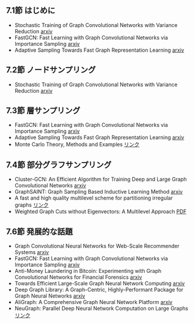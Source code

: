 ## 7.1節 はじめに
- Stochastic Training of Graph Convolutional Networks with Variance Reduction [arxiv](https://arxiv.org/abs/1710.10568)
- FastGCN: Fast Learning with Graph Convolutional Networks via Importance Sampling [arxiv](https://arxiv.org/abs/1801.10247)
- Adaptive Sampling Towards Fast Graph Representation Learning [arxiv](https://arxiv.org/abs/1809.05343)
## 7.2節 ノードサンプリング
- Stochastic Training of Graph Convolutional Networks with Variance Reduction [arxiv](https://arxiv.org/abs/1710.10568)
## 7.3節 層サンプリング
- FastGCN: Fast Learning with Graph Convolutional Networks via Importance Sampling [arxiv](https://arxiv.org/abs/1801.10247)
- Adaptive Sampling Towards Fast Graph Representation Learning [arxiv](https://arxiv.org/abs/1809.05343)
- Monte Carlo Theory, Methods and Examples [リンク](https://artowen.su.domains/mc/)
## 7.4節 部分グラフサンプリング
- Cluster-GCN: An Efficient Algorithm for Training Deep and Large Graph Convolutional Networks [arxiv](https://arxiv.org/abs/1905.07953)
- GraphSAINT: Graph Sampling Based Inductive Learning Method [arxiv](https://arxiv.org/abs/1907.04931)
- A fast and high quality multilevel scheme for partitioning irregular graphs [リンク](https://glaros.dtc.umn.edu/gkhome/node/107)
- Weighted Graph Cuts without Eigenvectors: A Multilevel Approach [PDF](https://www.cs.utexas.edu/users/inderjit/public_papers/multilevel_pami.pdf)
## 7.6節 発展的な話題
- Graph Convolutional Neural Networks for Web-Scale Recommender Systems [arxiv](https://arxiv.org/abs/1806.01973)
- FastGCN: Fast Learning with Graph Convolutional Networks via Importance Sampling [arxiv](https://arxiv.org/abs/1801.10247)
- Anti-Money Laundering in Bitcoin: Experimenting with Graph Convolutional Networks for Financial Forensics [arxiv](https://arxiv.org/abs/1908.02591)
- Towards Efficient Large-Scale Graph Neural Network Computing [arxiv](https://arxiv.org/abs/1810.08403)
- Deep Graph Library: A Graph-Centric, Highly-Performant Package for Graph Neural Networks [arxiv](https://arxiv.org/abs/1909.01315)
- AliGraph: A Comprehensive Graph Neural Network Platform [arxiv](https://arxiv.org/abs/1902.08730)
- NeuGraph: Parallel Deep Neural Network Computation on Large Graphs [リンク](https://www.usenix.org/conference/atc19/presentation/ma)